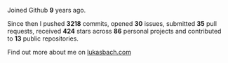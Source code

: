 Joined Github **9** years ago.

Since then I pushed **3218** commits, opened **30** issues, submitted **35** pull requests, received **424** stars across **86** personal projects and contributed to **13** public repositories.

Find out more about me on [lukasbach.com](https://lukasbach.com)
